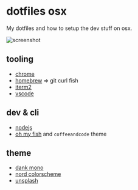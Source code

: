 # dotfiles osx
My dotfiles and how to setup the dev stuff on osx.

![screenshot](./screenshot.png)

## tooling
* [chrome](https://www.google.com/intl/de_de/chrome/)
* [homebrew](https://brew.sh/) => git curl fish
* [iterm2](https://iterm2.com/)
* [vscode](https://code.visualstudio.com/)
## dev & cli
* [nodejs](https://nodejs.org/en/)
* [oh my fish](https://github.com/oh-my-fish/oh-my-fish) and `coffeeandcode` theme
## theme
* [dank mono](https://dank.sh/)
* [nord colorscheme](https://www.nordtheme.com/)
* [unsplash](https://unsplash.com/)

